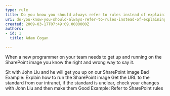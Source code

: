 ```yaml
---
type: rule
title: Do you know you should always refer to rules instead of explaining it?
uri: do-you-know-you-should-always-refer-to-rules-instead-of-explaining-it
created: 2009-03-17T07:49:09.0000000Z
authors:
- id: 1
  title: Adam Cogan

---
```




<span class='intro'> 
  <p>When a new programmer on your team needs to get up and running on the SharePoint image you know the right and wrong way to say it.</p>
<span class="ms-rteCustom-GreyBox">Sit with John Liu and he will get you up on our SharePoint image </span><span class="ms-rteCustom-FigureBad">Bad Example&#58; Explain how to run the SharePoint image</span> <span class="ms-rteCustom-GreyBox">Get the URL to the standard from our intranet, if the standard is unclear, check your changes with John Liu and then make them</span> <span class="ms-rteCustom-FigureGood">Good Example&#58; Refer to SharePoint rules</span> 
 </span>




